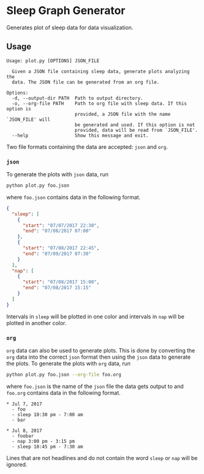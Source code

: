 # Sleep Graph Generator

Generates plot of sleep data for data visualization.

## Usage

```
Usage: plot.py [OPTIONS] JSON_FILE

  Given a JSON file containing sleep data, generate plots analyzing the
  data. The JSON file can be generated from an org file.

Options:
  -d, --output-dir PATH  Path to output directory.
  -o, --org-file PATH    Path to org file with sleep data. If this option is
                         provided, a JSON file with the name `JSON_FILE' will
                         be generated and used. If this option is not
                         provided, data will be read from `JSON_FILE'.
  --help                 Show this message and exit.
```

Two file formats containing the data are accepted: `json` and `org`.

### `json`

To generate the plots with `json` data, run

```bash
python plot.py foo.json
```

where `foo.json` contains data in the following format.

```json
{
  "sleep": [
    {
      "start": "07/07/2017 22:30",
      "end": "07/08/2017 07:00"
    },
    {
      "start": "07/08/2017 22:45",
      "end": "07/09/2017 07:30"
    }
  ],
  "nap": [
    {
      "start": "07/08/2017 15:00",
      "end": "07/08/2017 15:15"
    }
  ]
}
```

Intervals in `sleep` will be plotted in one color and intervals in `nap` will
be plotted in another color.

### `org`

`org` data can also be used to generate plots. This is done by converting the
`org` data into the correct `json` format then using the `json` data to
generate the plots. To generate the plots with `org` data, run

```bash
python plot.py foo.json --org-file foo.org
```

where `foo.json` is the name of the `json` file the data gets output to and
`foo.org` contains data in the following format.

```
* Jul 7, 2017
  - foo
  - sleep 10:30 pm - 7:00 am
  - bar

* Jul 8, 2017
  - foobar
  - nap 3:00 pm - 3:15 pm
  - sleep 10:45 pm - 7:30 am
```

Lines that are not headlines and do not contain the word `sleep` or `nap` will
be ignored.
